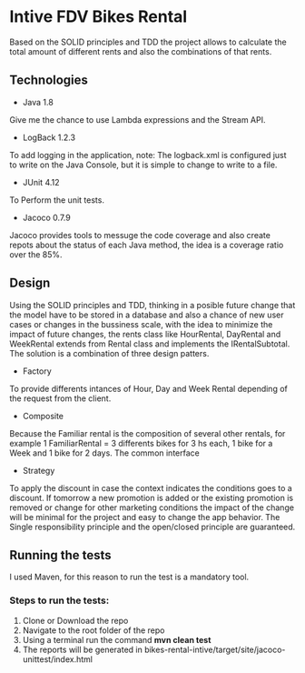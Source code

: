 # Intive FDV Bikes Rental

Based on the SOLID principles and TDD the project allows to calculate the total amount of different rents and also the combinations of that rents.


## Technologies

* Java 1.8


Give me the chance to use Lambda expressions and the Stream API.


* LogBack 1.2.3


To add logging in the application, note: The logback.xml is configured just to write on the Java Console, 
but it is simple to change to write to a file.


* JUnit 4.12


To Perform the unit tests.


* Jacoco 0.7.9


Jacoco provides tools to messuge the code coverage and also create repots about the status of each Java
method, the idea is a coverage ratio over the 85%.



## Design

Using the SOLID principles and TDD, thinking in a posible future change that the model have to be stored in a database and also a chance of new user cases or changes in the bussiness scale, with the idea to minimize the impact of future changes, the rents class like HourRental, DayRental and WeekRental extends from Rental class and implements the IRentalSubtotal. The solution is a combination of three design patters.

* Factory 

To provide differents intances of Hour, Day and Week Rental depending of the request from the client.


* Composite


Because the Familiar rental is the composition of several other rentals, for example 1 FamiliarRental = 3 
differents bikes for 3 hs each, 1 bike for a Week and 1 bike for 2 days. The common interface 


* Strategy


To apply the discount in case the context indicates the conditions goes to a discount. If tomorrow a 
new promotion is added or the existing promotion is removed or change for other marketing conditions 
the impact of the change will be minimal for the project and easy to change the app behavior. The Single 
responsibility principle and the open/closed principle are guaranteed.



## Running the tests

I used Maven, for this reason to run the test is a mandatory tool.

### Steps to run the tests:

1. Clone or Download the repo
2. Navigate to the root folder of the repo
3. Using a terminal run the command **mvn clean test**
4. The reports will be generated in bikes-rental-intive/target/site/jacoco-unittest/index.html 
